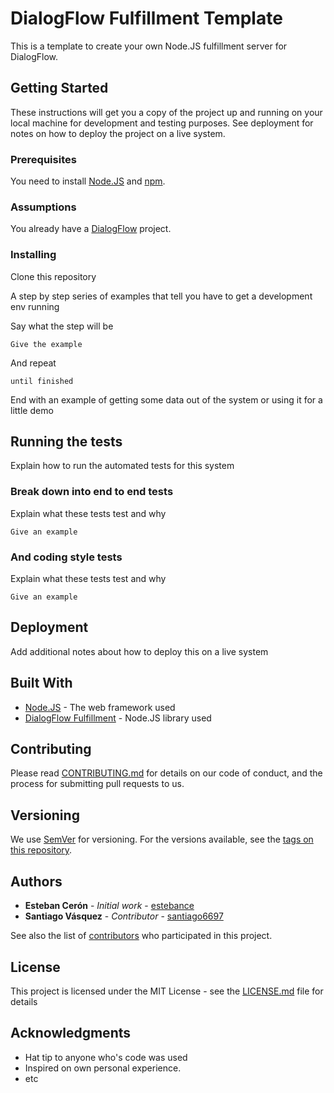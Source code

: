 # DialogFlow Fulfillment Template

This is a template to create your own Node.JS fulfillment server for DialogFlow.

## Getting Started

These instructions will get you a copy of the project up and running on your local machine for development and testing purposes. See deployment for notes on how to deploy the project on a live system.

### Prerequisites

You need to install [Node.JS](https://nodejs.org/en/) and [npm](https://github.com/npm/npm#super-easy-install).

### Assumptions

You already have a [DialogFlow](https://console.dialogflow.com/api-client/#/login) project.

### Installing

Clone this repository

A step by step series of examples that tell you have to get a development env running

Say what the step will be

```
Give the example
```

And repeat

```
until finished
```

End with an example of getting some data out of the system or using it for a little demo

## Running the tests

Explain how to run the automated tests for this system

### Break down into end to end tests

Explain what these tests test and why

```
Give an example
```

### And coding style tests

Explain what these tests test and why

```
Give an example
```

## Deployment

Add additional notes about how to deploy this on a live system

## Built With

* [Node.JS](https://nodejs.org/en/) - The web framework used
* [DialogFlow Fulfillment](https://www.npmjs.com/package/dialogflow-fulfillment) - Node.JS library used

## Contributing

Please read [CONTRIBUTING.md](https://gist.github.com/PurpleBooth/b24679402957c63ec426) for details on our code of conduct, and the process for submitting pull requests to us.

## Versioning

We use [SemVer](http://semver.org/) for versioning. For the versions available, see the [tags on this repository](https://github.com/your/project/tags).

## Authors

* **Esteban Cerón** - *Initial work* - [estebance](https://github.com/estebance)
* **Santiago Vásquez** - *Contributor* - [santiago6697](https://github.com/santiago6697)

See also the list of [contributors](https://github.com/your/project/contributors) who participated in this project.

## License

This project is licensed under the MIT License - see the [LICENSE.md](LICENSE.md) file for details

## Acknowledgments

* Hat tip to anyone who's code was used
* Inspired on own personal experience.
* etc
